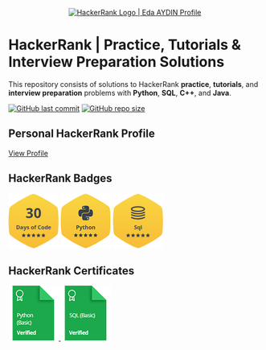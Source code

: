 <p align="center">
    <a href="https://www.hackerrank.com/edaaydinea">
        <img alt="HackerRank Logo | Eda AYDIN Profile" src="https://hrcdn.net/fcore/assets/brand/typemark_60x200-7435b42d20.svg", width = 450 >
    </a>
</p>

# HackerRank | Practice, Tutorials & Interview Preparation Solutions

This repository consists of solutions to HackerRank **practice**, **tutorials**, and **interview preparation** problems with **Python**, **SQL**, **C++**, and **Java**.

[![GitHub last commit](https://img.shields.io/github/last-commit/edaaydinea/HackerRank)](https://github.com/edaaydinea/HackerRank/commits/master)
[![GitHub repo size](https://img.shields.io/github/repo-size/edaaydinea/HackerRank)](https://github.com/edaaydinea/HackerRank/archive/master.zip)

## Personal HackerRank Profile

[View Profile](https://www.hackerrank.com/edaaydinea)

## HackerRank Badges

![30 Days of Code](https://raw.githubusercontent.com/edaaydinea/HackerRank/master/Badges/30-days-of-code_5_star.png)
![Python](https://raw.githubusercontent.com/edaaydinea/HackerRank/master/Badges/python_5_star.png)
![SQL](https://raw.githubusercontent.com/edaaydinea/HackerRank/master/Badges/sql_5_star.png)


## HackerRank Certificates


<a href="Skills%20Certification/Python%20(Basic)%20Certificate.png">
    <img src="Badges/python_basic_skill.png" alt="Python (Basic) Certificate"/>
</a>
<a href="Skills%20Certification/SQL%20(Basic)%20Certificate.png">
    <img src="Badges/sql_basic_skill.png" alt="SQL (Basic) Certificate"/>
</a>
